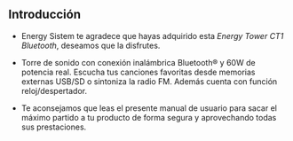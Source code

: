 ## Introducción

* Energy Sistem te agradece que hayas adquirido esta *Energy Tower CT1 Bluetooth*, deseamos que la disfrutes.

* Torre de sonido con conexión inalámbrica Bluetooth® y 60W de potencia real. Escucha tus canciones favoritas desde memorias externas USB/SD o sintoniza la radio FM. Además cuenta con función reloj/despertador.

* Te aconsejamos que leas el presente manual de usuario para sacar el máximo partido a tu producto de forma segura y aprovechando todas sus prestaciones.
